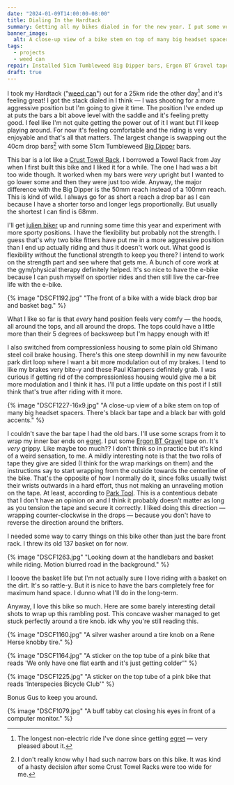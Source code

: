 ```yaml
---
date: "2024-01-09T14:00:00-08:00"
title: Dialing In the Hardtack
summary: Getting all my bikes dialed in for the new year. I put some very short reach Tumbleweed Big Dipper bars on!
banner_image:
  alt: A close-up view of a bike stem on top of many big headset spacers. There's black bar tape and a black bar with gold accents.
tags:
  - projects
  - weed can
repair: Installed 51cm Tumbleweed Big Dipper bars, Ergon BT Gravel tape, put the basket back on, and swapped the Yokozuna compressionless housing for some traditional Shimano housing.
draft: true
---
```


I took my Hardtack ("[weed can](/tags/weed-can)") out for a 25km ride the other day[^1] and it's feeling great! I got the stack dialed in I think — I was shooting for a more aggressive position but I'm going to give it time. The position I've ended up at puts the bars a bit above level with the saddle and it's feeling pretty good. I feel like I'm not quite getting the power out of it I want but I'll keep playing around. For now it's feeling comfortable and the riding is very enjoyable and that's all that matters. The largest change is swapping out the 40cm drop bars[^2] with some 51cm Tumbleweed [Big Dipper](https://tumbleweed.cc/collections/products/products/bigdipper) bars.

[^1]: The longest non-electric ride I've done since getting [egret](/tags/egret) — very pleased about it.
[^2]: I don't really know why I had such narrow bars on this bike. It was kind of a hasty decision after some Crust Towel Racks were too wide for me.

This bar is a lot like a [Crust Towel Rack](https://crustbikes.com/products/towel-rack-bar). I borrowed a Towel Rack from Jay when I first built this bike and I liked it for a while. The one I had was a bit too wide though. It worked when my bars were _very_ upright but I wanted to go lower some and then they were just too wide. Anyway, the major difference with the Big Dipper is the 50mm reach instead of a 100mm reach. This is kind of wild. I always go for as short a reach a drop bar as I can because I have a shorter torso and longer legs proportionally. But usually the shortest I can find is 68mm.

I'll get [julien biker](/tags/julien-biker) up and running some time this year and experiment with more sporty positions. I have the flexibility but probably not the strength. I guess that's why two bike fitters have put me in a more aggressive position than I end up actually riding and thus it doesn't work out. What good is flexibility without the functional strength to keep you there? I intend to work on the strength part and see where that gets me. A bunch of core work at the gym/physical therapy definitely helped. It's so nice to have the e-bike because I can push myself on sportier rides and then still live the car-free life with the e-bike.

{% image "DSCF1192.jpg" "The front of a bike with a wide black drop bar and basket bag." %}

What I like so far is that _every_ hand position feels very comfy — the hoods, all around the tops, and all around the drops. The tops could have a little more than their 5 degrees of backsweep but I'm happy enough with it!

I also switched from compressionless housing to some plain old Shimano steel coil brake housing. There's this one steep downhill in my new favourite park dirt loop where I want a bit more modulation out of my brakes. I tend to like my brakes very bite-y and these Paul Klampers definitely grab. I was curious if getting rid of the compressionless housing would give me a bit more modulation and I think it has. I'll put a little update on this post if I still think that's true after riding with it more.

{% image "DSCF1227-16x9.jpg" "A close-up view of a bike stem on top of many big headset spacers. There's black bar tape and a black bar with gold accents." %}

I couldn't save the bar tape I had the old bars. I'll use some scraps from it to wrap my inner bar ends on [egret](/tags/egret). I put some [Ergon BT Gravel](https://ergonbike.shop/products/bt-gravel) tape on. It's _very_ grippy. Like maybe too much?? I don't think so in practice but it's kind of a weird sensation, to me. A mildly interesting note is that the two rolls of tape they give are sided (I think for the wrap markings on them) and the instructions say to start wrapping from the outside towards the centerline of the bike. That's the opposite of how I normally do it, since folks usually twist their wrists outwards in a hard effort, thus not making an unraveling motion on the tape. At least, according to [Park Tool](https://www.parktool.com/en-us/blog/repair-help/handlebar-tape-installation-drop-bars). This is a contentious debate that I don't have an opinion on and I think it probably doesn't matter as long as you tension the tape and secure it correctly. I liked doing this direction — wrapping counter-clockwise in the drops — because you don't have to reverse the direction around the brifters.

I needed some way to carry things on this bike other than just the bare front rack. I threw its old 137 basket on for now.

{% image "DSCF1263.jpg" "Looking down at the handlebars and basket while riding. Motion blurred road in the background." %}

I looove the basket life but I'm not actually sure I love riding with a basket on the dirt. It's so rattle-y. But it is nice to have the bars completely free for maximum hand space. I dunno what I'll do in the long-term.

Anyway, I love this bike so much. Here are some barely interesting detail shots to wrap up this rambling post. This concave washer managed to get stuck perfectly around a tire knob. idk why you're still reading this.

{% image "DSCF1160.jpg" "A silver washer around a tire knob on a Rene Herse knobby tire." %}

{% image "DSCF1164.jpg" "A sticker on the top tube of a pink bike that reads 'We only have one flat earth and it's just getting colder'" %}

{% image "DSCF1225.jpg" "A sticker on the top tube of a pink bike that reads 'Interspecies Bicycle Club'" %}

Bonus Gus to keep you around.

{% image "DSCF1079.jpg" "A buff tabby cat closing his eyes in front of a computer monitor." %}
